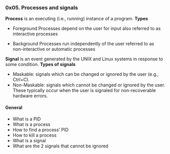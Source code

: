 ### 0x05. Processes and signals
**Process** is an executing (i.e., running) instance of a program.
**Types**
* Foreground Processes
depend on the user for input
also referred to as interactive processes

* Background Processes
run independently of the user
referred to as non-interactive or automatic processes

**Signal** is an event generated by the UNIX and Linux systems in response
to some condition.
**Types of signals**
* Maskable: signals which can be changed or ignored by the user (e.g., Ctrl+C).
* Non-Maskable: signals which cannot be changed or ignored by the user.
These typically occur when the user is signaled for non-recoverable hardware
errors.

#### General
* What is a PID
* What is a process
* How to find a process’ PID
* How to kill a process
* What is a signal
* What are the 2 signals that cannot be ignored